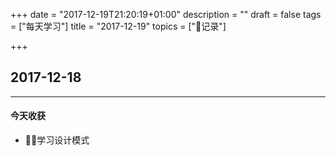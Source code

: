 +++
date = "2017-12-19T21:20:19+01:00"
description = ""
draft = false
tags = ["每天学习"]
title = "2017-12-19"
topics = ["记录"]

+++

## 2017-12-18

---
#### 今天收获

* 学习设计模式